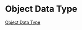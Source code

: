 # Object Data Type

[ Object Data Type](https://www.youtube.com/watch?v=IMbVGliJ0_s&list=PLgH5QX0i9K3rXq_1OgVmjaEJJ1akJQgPq&index=10)
